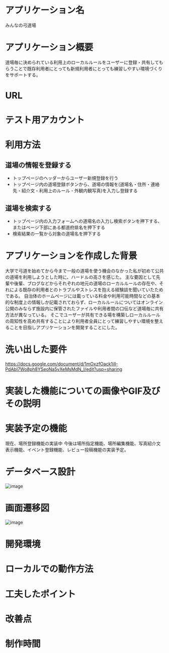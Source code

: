 
# アプリケーション名
みんなの弓道場

# アプリケーション概要
道場毎に決められている利用上のローカルルールをユーザーに登録・共有してもらうことで既存利用者にとっても新規利用者にとっても練習しやすい環境づくりをサポートする。

# URL

# テスト用アカウント

# 利用方法

## 道場の情報を登録する
* トップページのヘッダーからユーザー新規登録を行う
* トップページ内の道場登録ボタンから、道場の情報を(道場名・住所・連絡先・紹介文・利用上のルール・外観内観写真)を入力し登録する

## 道場を検索する
* トップページ内の入力フォームへの道場名の入力し検索ボタンを押下する、またはページ下部にある都道府県名を押下する
* 検索結果の一覧から対象の道場名を押下する

# アプリケーションを作成した背景
大学で弓道を始めてから今まで一般の道場を使う機会のなかった私が初めて公共の道場を利用しようとした時に、ハードルの高さを感じた。
主な要因として先輩や後輩、ブログなどからそれぞれの地元の道場のローカルルールの存在や、それによる既存の利用者とのトラブルやストレスを抱える経験談を聞いていたためである。
自治体のホームページには載っている料金や利用可能時間などの基本的な制度上の情報しか記載されておらず、ローカルルールについてはオンライン公開のみならず施設内に保管されたファイルや利用者間の口伝など道場毎に共有方法が異なっている。
そこでユーザーが共有できる場を構築しローカルルールの周知性を高め共有することにより利用者全員にとって練習しやすい環境を整えることを目指しアプリケーションを開発することにした。


# 洗い出した要件
https://docs.google.com/document/d/1mOxzfOack1ilI-PdAbI7Wo8ph8YSeoNa5vXeMsMdN_I/edit?usp=sharing

# 実装した機能についての画像やGIF及びその説明

# 実装予定の機能
現在、場所登録機能の実装中
今後は場所指定機能、場所編集機能、写真紹介文表示機能、イベント登録機能、レビュー投稿機能の実装予定。

# データベース設計
![image](https://github.com/rosicky7th/kyudojou-app/assets/131604439/57ff2c32-de1d-4cea-a48e-c4af2780b476)

# 画面遷移図
![image](https://github.com/rosicky7th/kyudojou-app/assets/131604439/9291d154-a858-46a5-84a9-5ce6505b3304)

# 開発環境

# ローカルでの動作方法

# 工夫したポイント

# 改善点

# 制作時間


